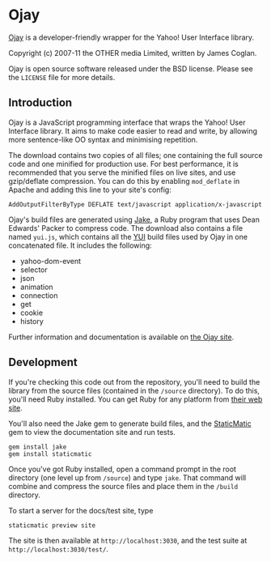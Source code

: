 Ojay
====

[Ojay][ojay] is a developer-friendly wrapper for the Yahoo! User Interface
library.

Copyright (c) 2007-11 the OTHER media Limited, written by James Coglan.

Ojay is open source software released under the BSD license. Please see the
`LICENSE` file for more details.


Introduction
------------

Ojay is a JavaScript programming interface that wraps the Yahoo! User Interface
library. It aims to make code easier to read and write, by allowing more
sentence-like OO syntax and minimising repetition.

The download contains two copies of all files; one containing the full source
code and one minified for production use. For best performance, it is
recommended that you serve the minified files on live sites, and use
gzip/deflate compression. You can do this by enabling `mod_deflate` in Apache
and adding this line to your site's config:

    AddOutputFilterByType DEFLATE text/javascript application/x-javascript

Ojay's build files are generated using [Jake][jake], a Ruby program that uses
Dean Edwards' Packer to compress code. The download also contains a file named
`yui.js`, which contains all the [YUI][yui] build files used by Ojay in one
concatenated file. It includes the following:

  * yahoo-dom-event
  * selector
  * json
  * animation
  * connection
  * get
  * cookie
  * history

Further information and documentation is available on [the Ojay site][ojay].


Development
-----------

If you're checking this code out from the repository, you'll need to build the
library from the source files (contained in the `/source` directory). To do
this, you'll need Ruby installed. You can get Ruby for any platform from
[their web site][ruby].

You'll also need the Jake gem to generate build files, and the
[StaticMatic][stat] gem to view the documentation site and run tests.

    gem install jake
    gem install staticmatic

Once you've got Ruby installed, open a command prompt in the root directory
(one level up from `/source`) and type `jake`. That command will combine and
compress the source files and place them in the `/build` directory.

To start a server for the docs/test site, type

    staticmatic preview site

The site is then available at `http://localhost:3030`, and the test suite at
`http://localhost:3030/test/`.

[ojay]: http://ojay.othermedia.org
[jake]: http://github.com/jcoglan/jake
[yui]:  http://developer.yahoo.com/yui/
[ruby]: http://www.ruby-lang.org/en/downloads/
[stat]: http://www.staticmatic.net/
